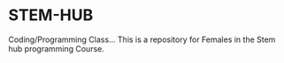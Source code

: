 # STEM-HUB
Coding/Programming Class...
This is a repository for Females in the Stem hub programming Course.
